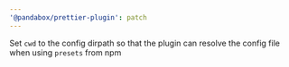```yaml
---
'@pandabox/prettier-plugin': patch
---
```


Set `cwd` to the config dirpath so that the plugin can resolve the config file when using `presets` from npm
